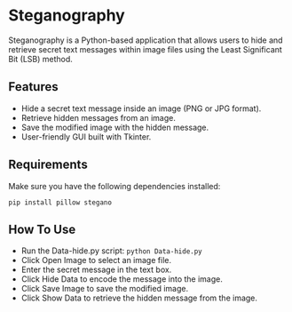 # Steganography

Steganography is a Python-based application that allows users to hide and retrieve secret text messages within image files using the Least Significant Bit (LSB) method.

## Features

- Hide a secret text message inside an image (PNG or JPG format).
- Retrieve hidden messages from an image.
- Save the modified image with the hidden message.
- User-friendly GUI built with Tkinter.

## Requirements

Make sure you have the following dependencies installed:

  `pip install pillow stegano`

## How To Use

- Run the Data-hide.py script:
`python Data-hide.py`
- Click Open Image to select an image file.
- Enter the secret message in the text box.
- Click Hide Data to encode the message into the image.
- Click Save Image to save the modified image.
- Click Show Data to retrieve the hidden message from the image.
